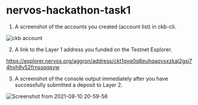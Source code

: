 # nervos-hackathon-task1

1. A screenshot of the accounts you created (account list) in ckb-cli.

![ckb account](https://user-images.githubusercontent.com/83144676/128873190-65ec926b-1940-4758-bc40-a610cb4ea46c.png)

2. A link to the Layer 1 address you funded on the Testnet Explorer. 

https://explorer.nervos.org/aggron/address/ckt1qyq0q8euhqaqvsxzkal2gsj74hxh9y52frnssqqsyw

3. A screenshot of the console output immediately after you have successfully submitted a deposit to Layer 2.

![Screenshot from 2021-08-10 20-59-56](https://user-images.githubusercontent.com/83144676/128873841-d3b5caad-fc27-4ab3-b675-ecad2bdbaf5e.png)
